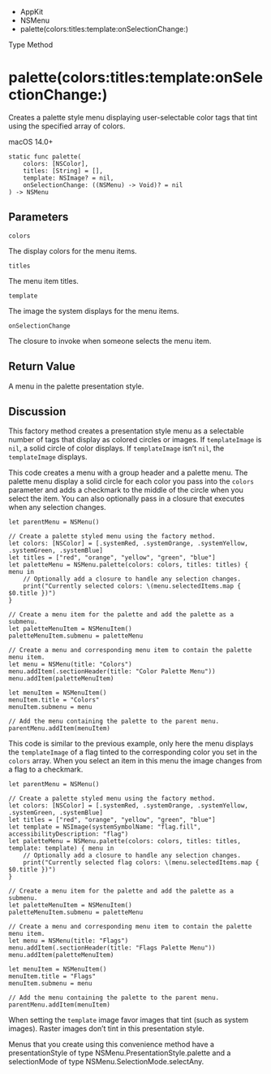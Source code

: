 

- AppKit
- NSMenu
-  palette(colors:titles:template:onSelectionChange:) 

Type Method

# palette(colors:titles:template:onSelectionChange:)

Creates a palette style menu displaying user-selectable color tags that tint using the specified array of colors.

macOS 14.0+

``` source
static func palette(
    colors: [NSColor],
    titles: [String] = [],
    template: NSImage? = nil,
    onSelectionChange: ((NSMenu) -> Void)? = nil
) -> NSMenu
```

## Parameters 

`colors`  

The display colors for the menu items.

`titles`  

The menu item titles.

`template`  

The image the system displays for the menu items.

`onSelectionChange`  

The closure to invoke when someone selects the menu item.

## Return Value

A menu in the palette presentation style.

## Discussion

This factory method creates a presentation style menu as a selectable number of tags that display as colored circles or images. If `templateImage` is `nil`, a solid circle of color displays. If `templateImage` isn’t `nil`, the `templateImage` displays.

This code creates a menu with a group header and a palette menu. The palette menu display a solid circle for each color you pass into the `colors` parameter and adds a checkmark to the middle of the circle when you select the item. You can also optionally pass in a closure that executes when any selection changes.

```
let parentMenu = NSMenu()

// Create a palette styled menu using the factory method.
let colors: [NSColor] = [.systemRed, .systemOrange, .systemYellow, .systemGreen, .systemBlue]
let titles = ["red", "orange", "yellow", "green", "blue"]
let paletteMenu = NSMenu.palette(colors: colors, titles: titles) { menu in
    // Optionally add a closure to handle any selection changes.
    print("Currently selected colors: \(menu.selectedItems.map { $0.title })")
}

// Create a menu item for the palette and add the palette as a submenu.
let paletteMenuItem = NSMenuItem()
paletteMenuItem.submenu = paletteMenu

// Create a menu and corresponding menu item to contain the palette menu item.
let menu = NSMenu(title: "Colors")
menu.addItem(.sectionHeader(title: "Color Palette Menu"))
menu.addItem(paletteMenuItem)

let menuItem = NSMenuItem()
menuItem.title = "Colors"
menuItem.submenu = menu

// Add the menu containing the palette to the parent menu.
parentMenu.addItem(menuItem)
```

This code is similar to the previous example, only here the menu displays the `templateImage` of a flag tinted to the corresponding color you set in the `colors` array. When you select an item in this menu the image changes from a flag to a checkmark.

```
let parentMenu = NSMenu()

// Create a palette styled menu using the factory method.
let colors: [NSColor] = [.systemRed, .systemOrange, .systemYellow, .systemGreen, .systemBlue]
let titles = ["red", "orange", "yellow", "green", "blue"]
let template = NSImage(systemSymbolName: "flag.fill", accessibilityDescription: "flag")
let paletteMenu = NSMenu.palette(colors: colors, titles: titles, template: template) { menu in
    // Optionally add a closure to handle any selection changes.
    print("Currently selected flag colors: \(menu.selectedItems.map { $0.title })")
}

// Create a menu item for the palette and add the palette as a submenu.
let paletteMenuItem = NSMenuItem()
paletteMenuItem.submenu = paletteMenu

// Create a menu and corresponding menu item to contain the palette menu item.
let menu = NSMenu(title: "Flags")
menu.addItem(.sectionHeader(title: "Flags Palette Menu"))
menu.addItem(paletteMenuItem)

let menuItem = NSMenuItem()
menuItem.title = "Flags"
menuItem.submenu = menu

// Add the menu containing the palette to the parent menu.
parentMenu.addItem(menuItem)
```

When setting the `template` image favor images that tint (such as system images). Raster images don’t tint in this presentation style.

Menus that you create using this convenience method have a presentationStyle of type NSMenu.PresentationStyle.palette and a selectionMode of type NSMenu.SelectionMode.selectAny.

